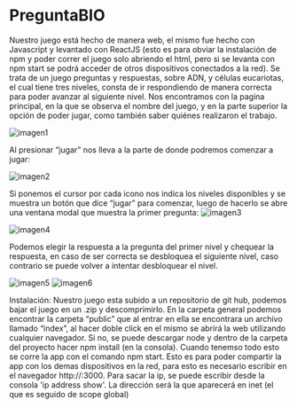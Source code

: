 # PreguntaBIO

Nuestro juego está hecho de manera web, el mismo fue hecho con Javascript y levantado con ReactJS (esto es para obviar la instalación de npm y poder correr el juego solo abriendo el html, pero si se levanta con npm start se podrá acceder de otros dispositivos conectados a la red). Se trata de un juego  preguntas y respuestas, sobre ADN, y células eucariotas, el cual tiene  tres niveles, consta de ir respondiendo de manera correcta para poder avanzar al siguiente nivel. 
Nos encontramos con la pagina principal, en la que se observa el nombre del juego, y en la parte superior la opción de poder jugar, como también saber quiénes realizaron el trabajo.

![imagen1](https://user-images.githubusercontent.com/31372437/81455641-287a0b00-9166-11ea-8439-03ecbcb74e38.jpeg)

Al presionar “jugar” nos lleva a la parte de donde podremos comenzar a jugar:

![imagen2](https://user-images.githubusercontent.com/31372437/81455650-2e6fec00-9166-11ea-8336-1752f1127ba2.jpeg)

Si ponemos el cursor por cada icono nos indica los niveles disponibles y se muestra un botón que dice “jugar” para comenzar, luego de hacerlo se abre una ventana modal que muestra la primer pregunta:
![imagen3](https://user-images.githubusercontent.com/31372437/81455652-2fa11900-9166-11ea-801c-d42bc821d1d8.jpeg)

![imagen4](https://user-images.githubusercontent.com/31372437/81455660-32037300-9166-11ea-8715-200d8719cb3f.jpeg)

Podemos elegir la respuesta a la pregunta del primer nivel y chequear la respuesta, en caso de ser correcta se desbloquea el siguiente nivel, caso contrario se puede volver a intentar desbloquear el nivel.

![imagen5](https://user-images.githubusercontent.com/31372437/81455666-3465cd00-9166-11ea-9315-939ea6bf4598.jpeg)
![imagen6](https://user-images.githubusercontent.com/31372437/81455668-362f9080-9166-11ea-8d60-62fe9fecc2e3.jpeg)


Instalación:
Nuestro juego esta subido a un repositorio de git hub,  podemos bajar el juego en un .zip y descomprimirlo. En la carpeta general podemos encontrar la carpeta “public” que al entrar en ella se encontrara un archivo llamado “index”, al hacer doble click en el mismo se abrirá la web utilizando cualquier navegador. Si no, se puede descargar node y dentro de la  carpeta del proyecto hacer npm install (en la consola). Cuando tenemso todo esto se corre la app con el comando npm start. Esto es para poder compartir la app con los demas dispositivos en  la red, para esto es necesario escribir en el navegador http://<direccion ip>:3000.
Para sacar la ip, se puede escribir desde la consola 'ip address show'. La dirección será la que aparecerá en inet (el que es seguido de scope global)

